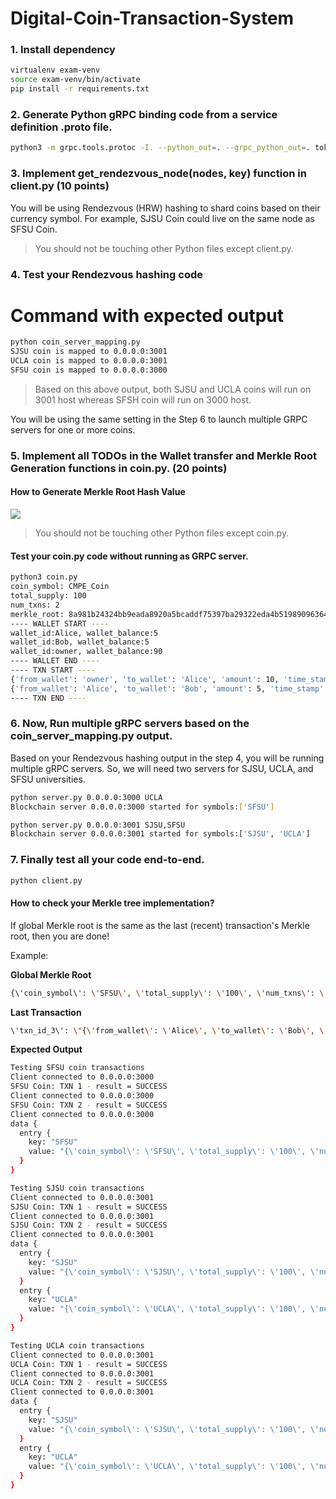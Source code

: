# Digital-Coin-Transaction-System

### 1. Install dependency

```sh
virtualenv exam-venv
source exam-venv/bin/activate
pip install -r requirements.txt
```

### 2. Generate Python gRPC binding code from a service definition .proto file.

```sh
python3 -m grpc.tools.protoc -I. --python_out=. --grpc_python_out=. token.proto 
```

### 3. Implement get_rendezvous_node(nodes, key) function in client.py (10 points)

You will be using Rendezvous (HRW) hashing to shard coins based on their currency symbol. For example, SJSU Coin could live on the same node as SFSU Coin.

> You should not be touching other Python files except client.py.

### 4.  Test your Rendezvous hashing code

# Command with expected output

```sh
python coin_server_mapping.py 
SJSU coin is mapped to 0.0.0.0:3001
UCLA coin is mapped to 0.0.0.0:3001
SFSU coin is mapped to 0.0.0.0:3000
```

> Based on this above output, both SJSU and UCLA coins will run on 3001 host whereas SFSH coin will run on 3000 host.

You will be using the same setting in the Step 6 to launch multiple GRPC servers for one or more coins.

### 5. Implement all TODOs in the Wallet transfer and Merkle Root Generation functions in coin.py. (20 points)

#### How to Generate Merkle Root Hash Value

![](http://orm-chimera-prod.s3.amazonaws.com/1234000001802/images/msbt_0702.png)

> You should not be touching other Python files except coin.py.

#### Test your coin.py code without running as GRPC server.

```sh
python3 coin.py
coin_symbol: CMPE_Coin
total_supply: 100
num_txns: 2
merkle_root: 8a981b24324bb9eada8920a5bcaddf75397ba29322eda4b51989096364fe6ae8
---- WALLET START ----
wallet_id:Alice, wallet_balance:5
wallet_id:Bob, wallet_balance:5
wallet_id:owner, wallet_balance:90
---- WALLET END ----
---- TXN START ----
{'from_wallet': 'owner', 'to_wallet': 'Alice', 'amount': 10, 'time_stamp': '2017-12-13 14:46:33.942971', 'hash': '5e0e3bd986d1ab40725cb9cae4c7a071eef71195074a4bcd240b37b862ace3f4', 'merkle_root': '138fe999385070e06ddee82ccea1a8f5448f81219c27d95e4cde1efd2bc06fd9'}
{'from_wallet': 'Alice', 'to_wallet': 'Bob', 'amount': 5, 'time_stamp': '2017-12-13 14:46:33.943026', 'hash': '1f6a6582bd02a3ddd1cdaf974df74d9f88e64c09c2dbd2b1b177cc5ece7b8787', 'merkle_root': '8a981b24324bb9eada8920a5bcaddf75397ba29322eda4b51989096364fe6ae8'}
---- TXN END ----
```

### 6. Now, Run multiple gRPC servers based on the coin_server_mapping.py output.

Based on your Rendezvous hashing output in the step 4, you will be running multiple gRPC servers. So, we will need two servers for SJSU, UCLA, and SFSU universities.

```sh
python server.py 0.0.0.0:3000 UCLA
Blockchain server 0.0.0.0:3000 started for symbols:['SFSU']
```

```sh
python server.py 0.0.0.0:3001 SJSU,SFSU
Blockchain server 0.0.0.0:3001 started for symbols:['SJSU', 'UCLA']
```

### 7. Finally test all your code end-to-end.

```sh
python client.py
```

#### How to check your Merkle tree implementation?

If global Merkle root is the same as the last (recent) transaction's Merkle root, then you are done!

Example:

__Global Merkle Root__

```sh
{\'coin_symbol\': \'SFSU\', \'total_supply\': \'100\', \'num_txns\': \'4\', \'merkle_root\': \'2d6788bd05fff1f0a7cff427504ececbb1e68ec2a498b807d5adf03da8b18862\'
```

__Last Transaction__

```sh
\'txn_id_3\': \"{\'from_wallet\': \'Alice\', \'to_wallet\': \'Bob\', \'amount\': 5, \'time_stamp\': \'2017-12-13 14:55:38.720856\', \'hash\': \'3967cf535bb9e6601d108553eca2d76d0382908271d77a5e328fd0aca6d7e3f5\', \'merkle_root\': \'2d6788bd05fff1f0a7cff427504ececbb1e68ec2a498b807d5adf03da8b18862\'}\"}"
```


__Expected Output__

```sh
Testing SFSU coin transactions
Client connected to 0.0.0.0:3000
SFSU Coin: TXN 1 - result = SUCCESS
Client connected to 0.0.0.0:3000
SFSU Coin: TXN 2 - result = SUCCESS
Client connected to 0.0.0.0:3000
data {
  entry {
    key: "SFSU"
    value: "{\'coin_symbol\': \'SFSU\', \'total_supply\': \'100\', \'num_txns\': \'4\', \'merkle_root\': \'2d6788bd05fff1f0a7cff427504ececbb1e68ec2a498b807d5adf03da8b18862\', \'wallet_id_Alice\': \'10\', \'wallet_id_Bob\': \'10\', \'wallet_id_owner\': \'80\', \'txn_id_0\': \"{\'from_wallet\': \'owner\', \'to_wallet\': \'Alice\', \'amount\': 10, \'time_stamp\': \'2017-12-13 14:27:49.787544\', \'hash\': \'ef2ed93215187645487d839194337979e1aa1868cfb32d5666f835d83774694c\', \'merkle_root\': \'3ee7e31a3a3aaacc901b4d74e3eda7f8f552695e2a15cd0d0872eee15b8151ba\'}\", \'txn_id_1\': \"{\'from_wallet\': \'Alice\', \'to_wallet\': \'Bob\', \'amount\': 5, \'time_stamp\': \'2017-12-13 14:27:49.789654\', \'hash\': \'5162aa78e82e68e209cdb8c48a63abf64d9ab06942bd0fddd3069a05c7888e2e\', \'merkle_root\': \'6aa437d7c83d705b0f89368236637869c921c3f324e6d6ab18bd7fd9c3d420de\'}\", \'txn_id_2\': \"{\'from_wallet\': \'owner\', \'to_wallet\': \'Alice\', \'amount\': 10, \'time_stamp\': \'2017-12-13 14:55:38.718931\', \'hash\': \'2b2f2f8c60babdaed3d1479d29c7993432e565f4f15d6b6bf802e547a5ce420e\', \'merkle_root\': \'141f0282206d3e47d15d60d67c54a91af1a4dde6fbe6044e2f3629da7cea9e5e\'}\", \'txn_id_3\': \"{\'from_wallet\': \'Alice\', \'to_wallet\': \'Bob\', \'amount\': 5, \'time_stamp\': \'2017-12-13 14:55:38.720856\', \'hash\': \'3967cf535bb9e6601d108553eca2d76d0382908271d77a5e328fd0aca6d7e3f5\', \'merkle_root\': \'2d6788bd05fff1f0a7cff427504ececbb1e68ec2a498b807d5adf03da8b18862\'}\"}"
  }
}

Testing SJSU coin transactions
Client connected to 0.0.0.0:3001
SJSU Coin: TXN 1 - result = SUCCESS
Client connected to 0.0.0.0:3001
SJSU Coin: TXN 2 - result = SUCCESS
Client connected to 0.0.0.0:3001
data {
  entry {
    key: "SJSU"
    value: "{\'coin_symbol\': \'SJSU\', \'total_supply\': \'100\', \'num_txns\': \'4\', \'merkle_root\': \'627f49beba9ad424babeffea2d2c26ec0b94dd6b4201e0c9f7ed898388a238f1\', \'wallet_id_Alice\': \'15\', \'wallet_id_Bob\': \'15\', \'wallet_id_owner\': \'70\', \'txn_id_0\': \"{\'from_wallet\': \'owner\', \'to_wallet\': \'Alice\', \'amount\': 10, \'time_stamp\': \'2017-12-13 14:27:49.793824\', \'hash\': \'182f6e26c732ac40b0dc0563a8bfc21b74fec707d36422882e3d42ee435d996c\', \'merkle_root\': \'1a2a724998ba7499625762c0bf6f0b79bf63c6ecefbd674dbeede74654d4f991\'}\", \'txn_id_1\': \"{\'from_wallet\': \'Alice\', \'to_wallet\': \'Bob\', \'amount\': 5, \'time_stamp\': \'2017-12-13 14:27:49.795727\', \'hash\': \'54c214d0b1959102bc5dd47fceb9ad0a814b50e6a16a26a974873cc7cb7e0403\', \'merkle_root\': \'e911e46f340cd87b96fbbfcae13660f5e4c51854fc8944dfb7d531b0e225634b\'}\", \'txn_id_2\': \"{\'from_wallet\': \'owner\', \'to_wallet\': \'Alice\', \'amount\': 10, \'time_stamp\': \'2017-12-13 14:55:38.724920\', \'hash\': \'92b877626c4c873808a9cae189b1af13ba2068185d1ae1f1793c253e02121918\', \'merkle_root\': \'26bb79b1dddb3c50dec3b6db8f4438bdee17a5180007e236210c6a76f088a141\'}\", \'txn_id_3\': \"{\'from_wallet\': \'Alice\', \'to_wallet\': \'Bob\', \'amount\': 5, \'time_stamp\': \'2017-12-13 14:55:38.726386\', \'hash\': \'405673fd959c4e9a6f3f9f5caca09ab1c13d4d717139941a7f26df609f12e3ec\', \'merkle_root\': \'627f49beba9ad424babeffea2d2c26ec0b94dd6b4201e0c9f7ed898388a238f1\'}\"}"
  }
  entry {
    key: "UCLA"
    value: "{\'coin_symbol\': \'UCLA\', \'total_supply\': \'100\', \'num_txns\': \'2\', \'merkle_root\': \'0d21d370fce02e33dcad942795f6ed9e6edfb333f100db1cc3586fafec821f1a\', \'wallet_id_Alice\': \'15\', \'wallet_id_Bob\': \'15\', \'wallet_id_owner\': \'70\', \'txn_id_0\': \"{\'from_wallet\': \'owner\', \'to_wallet\': \'Alice\', \'amount\': 10, \'time_stamp\': \'2017-12-13 14:27:49.800311\', \'hash\': \'3055758a9438d5971708369df715d0e35f12d8a14bd1ad52b9fba620800fa097\', \'merkle_root\': \'1529ca37d380fe43776124f50648ebf13c161446aa9c03692328c4827a0e32d3\'}\", \'txn_id_1\': \"{\'from_wallet\': \'Alice\', \'to_wallet\': \'Bob\', \'amount\': 5, \'time_stamp\': \'2017-12-13 14:27:49.801676\', \'hash\': \'a01c67b80864f3ff89e59c451b784f4025966bc7b6eefbe905b27090a31345a8\', \'merkle_root\': \'0d21d370fce02e33dcad942795f6ed9e6edfb333f100db1cc3586fafec821f1a\'}\"}"
  }
}

Testing UCLA coin transactions
Client connected to 0.0.0.0:3001
UCLA Coin: TXN 1 - result = SUCCESS
Client connected to 0.0.0.0:3001
UCLA Coin: TXN 2 - result = SUCCESS
Client connected to 0.0.0.0:3001
data {
  entry {
    key: "SJSU"
    value: "{\'coin_symbol\': \'SJSU\', \'total_supply\': \'100\', \'num_txns\': \'4\', \'merkle_root\': \'627f49beba9ad424babeffea2d2c26ec0b94dd6b4201e0c9f7ed898388a238f1\', \'wallet_id_Alice\': \'20\', \'wallet_id_Bob\': \'20\', \'wallet_id_owner\': \'60\', \'txn_id_0\': \"{\'from_wallet\': \'owner\', \'to_wallet\': \'Alice\', \'amount\': 10, \'time_stamp\': \'2017-12-13 14:27:49.793824\', \'hash\': \'182f6e26c732ac40b0dc0563a8bfc21b74fec707d36422882e3d42ee435d996c\', \'merkle_root\': \'1a2a724998ba7499625762c0bf6f0b79bf63c6ecefbd674dbeede74654d4f991\'}\", \'txn_id_1\': \"{\'from_wallet\': \'Alice\', \'to_wallet\': \'Bob\', \'amount\': 5, \'time_stamp\': \'2017-12-13 14:27:49.795727\', \'hash\': \'54c214d0b1959102bc5dd47fceb9ad0a814b50e6a16a26a974873cc7cb7e0403\', \'merkle_root\': \'e911e46f340cd87b96fbbfcae13660f5e4c51854fc8944dfb7d531b0e225634b\'}\", \'txn_id_2\': \"{\'from_wallet\': \'owner\', \'to_wallet\': \'Alice\', \'amount\': 10, \'time_stamp\': \'2017-12-13 14:55:38.724920\', \'hash\': \'92b877626c4c873808a9cae189b1af13ba2068185d1ae1f1793c253e02121918\', \'merkle_root\': \'26bb79b1dddb3c50dec3b6db8f4438bdee17a5180007e236210c6a76f088a141\'}\", \'txn_id_3\': \"{\'from_wallet\': \'Alice\', \'to_wallet\': \'Bob\', \'amount\': 5, \'time_stamp\': \'2017-12-13 14:55:38.726386\', \'hash\': \'405673fd959c4e9a6f3f9f5caca09ab1c13d4d717139941a7f26df609f12e3ec\', \'merkle_root\': \'627f49beba9ad424babeffea2d2c26ec0b94dd6b4201e0c9f7ed898388a238f1\'}\"}"
  }
  entry {
    key: "UCLA"
    value: "{\'coin_symbol\': \'UCLA\', \'total_supply\': \'100\', \'num_txns\': \'4\', \'merkle_root\': \'f052129049a04d6de0c67a2f0c279bec21023a9ea0f2ca8b9a3769ffe934a40f\', \'wallet_id_Alice\': \'20\', \'wallet_id_Bob\': \'20\', \'wallet_id_owner\': \'60\', \'txn_id_0\': \"{\'from_wallet\': \'owner\', \'to_wallet\': \'Alice\', \'amount\': 10, \'time_stamp\': \'2017-12-13 14:27:49.800311\', \'hash\': \'3055758a9438d5971708369df715d0e35f12d8a14bd1ad52b9fba620800fa097\', \'merkle_root\': \'1529ca37d380fe43776124f50648ebf13c161446aa9c03692328c4827a0e32d3\'}\", \'txn_id_1\': \"{\'from_wallet\': \'Alice\', \'to_wallet\': \'Bob\', \'amount\': 5, \'time_stamp\': \'2017-12-13 14:27:49.801676\', \'hash\': \'a01c67b80864f3ff89e59c451b784f4025966bc7b6eefbe905b27090a31345a8\', \'merkle_root\': \'0d21d370fce02e33dcad942795f6ed9e6edfb333f100db1cc3586fafec821f1a\'}\", \'txn_id_2\': \"{\'from_wallet\': \'owner\', \'to_wallet\': \'Alice\', \'amount\': 10, \'time_stamp\': \'2017-12-13 14:55:38.729832\', \'hash\': \'60a2273550b98edc7b64154f1c5cd48694d13b13d95cbc0f43088a4bbe7d4b5a\', \'merkle_root\': \'6d1e29fab5f9a2b0c23b421bc3399927701fd54b880e44a090e3b990004640ab\'}\", \'txn_id_3\': \"{\'from_wallet\': \'Alice\', \'to_wallet\': \'Bob\', \'amount\': 5, \'time_stamp\': \'2017-12-13 14:55:38.731055\', \'hash\': \'bcef3ca624264ad51a5b2230da494691b13a007e25268f5f7708a7cec199560d\', \'merkle_root\': \'f052129049a04d6de0c67a2f0c279bec21023a9ea0f2ca8b9a3769ffe934a40f\'}\"}"
  }
}

```
